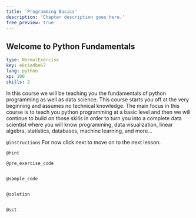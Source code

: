 ```yaml
---
title: 'Programming Basics'
description: 'Chapter description goes here.'
free_preview: true
---
```


## Welcome to Python Fundamentals

```yaml
type: NormalExercise
key: e8c1edbe67
lang: python
xp: 100
skills: 2
```

In this course we will be teaching you the fundamentals of python programming as well as data science. This course starts you off at the very beginning and assumes no technical knowledge. The main focus in this course is to teach you python programming at a basic level and then we will continue to build on those skills in order to turn you into a complete data scientist where you will know programming, data visualization, linear algebra, statistics, databases, machine learning, and more...

`@instructions`
For now click next to move on to the next lesson.

`@hint`


`@pre_exercise_code`
```{python}

```

`@sample_code`
```{python}

```

`@solution`
```{python}

```

`@sct`
```{python}

```
